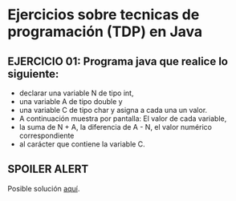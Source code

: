 # Ejercicios sobre tecnicas de programación (TDP) en Java

## EJERCICIO 01: Programa java que realice lo siguiente:
 *  declarar una variable N de tipo int,
 *  una variable A de tipo double y
 *  una variable C de tipo char y asigna a cada una un valor.
 *  A continuación muestra por pantalla: El valor de cada variable,
 *  la suma de N + A, la diferencia de A - N, el valor numérico correspondiente
 *  al carácter que contiene la variable C.
## SPOILER ALERT

Posible solución [aquí](http://puntocomnoesunlenguaje.blogspot.com.es/2012/10/java-ejercicios-iniciales.html).
